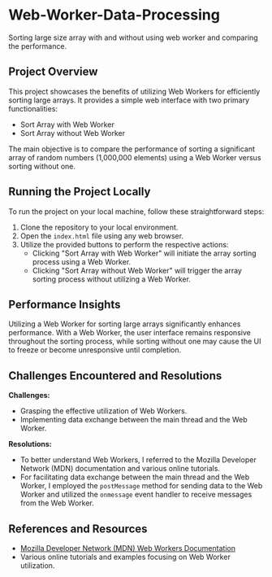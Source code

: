 # Web-Worker-Data-Processing
Sorting large size array with and without using web worker and comparing the performance.

## Project Overview

This project showcases the benefits of utilizing Web Workers for efficiently sorting large arrays. It provides a simple web interface with two primary functionalities:

- Sort Array with Web Worker
- Sort Array without Web Worker

The main objective is to compare the performance of sorting a significant array of random numbers (1,000,000 elements) using a Web Worker versus sorting without one.

## Running the Project Locally

To run the project on your local machine, follow these straightforward steps:

1. Clone the repository to your local environment.
2. Open the `index.html` file using any web browser.
3. Utilize the provided buttons to perform the respective actions:
   - Clicking "Sort Array with Web Worker" will initiate the array sorting process using a Web Worker.
   - Clicking "Sort Array without Web Worker" will trigger the array sorting process without utilizing a Web Worker.

## Performance Insights

Utilizing a Web Worker for sorting large arrays significantly enhances performance. With a Web Worker, the user interface remains responsive throughout the sorting process, while sorting without one may cause the UI to freeze or become unresponsive until completion.

## Challenges Encountered and Resolutions

**Challenges:**
- Grasping the effective utilization of Web Workers.
- Implementing data exchange between the main thread and the Web Worker.

**Resolutions:**
- To better understand Web Workers, I referred to the Mozilla Developer Network (MDN) documentation and various online tutorials.
- For facilitating data exchange between the main thread and the Web Worker, I employed the `postMessage` method for sending data to the Web Worker and utilized the `onmessage` event handler to receive messages from the Web Worker.

## References and Resources

- [Mozilla Developer Network (MDN) Web Workers Documentation](https://developer.mozilla.org/en-US/docs/Web/API/Web_Workers_API)
- Various online tutorials and examples focusing on Web Worker utilization.

